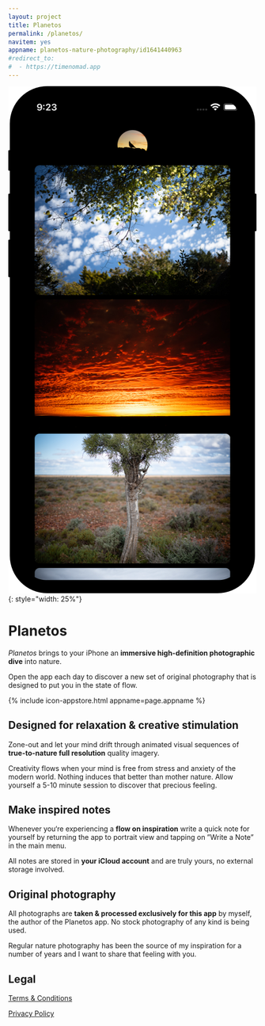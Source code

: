 ```yaml
---
layout: project
title: Planetos
permalink: /planetos/
navitem: yes
appname: planetos-nature-photography/id1641440963
#redirect_to:
#  - https://timenomad.app
---
```


![Planetos app](/images/planetos-home-iphone.png "Planetos high-definition nature photography app"){: style="width: 25%"}

# Planetos

_Planetos_ brings to your iPhone an **immersive high-definition photographic dive** into nature.

Open the app each day to discover a new set of original photography that is designed to put you in the state of flow.

{% include icon-appstore.html appname=page.appname %}

## Designed for relaxation & creative stimulation

Zone-out and let your mind drift through animated visual sequences of **true-to-nature full resolution** quality imagery.

Creativity flows when your mind is free from stress and anxiety of the modern world. Nothing induces that better than mother nature. Allow yourself a 5-10 minute session to discover that precious feeling.

## Make inspired notes

Whenever you‘re experiencing a **flow on inspiration** write a quick note for yourself by returning the app to portrait view and tapping on ”Write a Note” in the main menu.

All notes are stored in **your iCloud account** and are truly yours, no external storage involved.

## Original photography

All photographs are **taken & processed exclusively for this app** by myself, the author of the Planetos app. No stock photography of any kind is being used.

Regular nature photography has been the source of my inspiration for a number of years and I want to share that feeling with you.

## Legal

[Terms & Conditions](/planetos/tos)

[Privacy Policy](/planetos/privacy)

